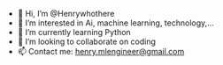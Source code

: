 - 👋 Hi, I’m @Henrywhothere
- 👀 I’m interested in Ai, machine learning, technology,...
- 🌱 I’m currently learning Python
- 💞️ I’m looking to collaborate on coding
- 📫 Contact me: henry.mlengineer@gmail.com

<!---
Henrywhothere/Henrywhothere is a ✨ special ✨ repository because its `README.md` (this file) appears on your GitHub profile.
You can click the Preview link to take a look at your changes.
--->

